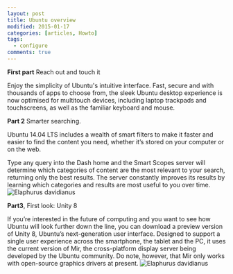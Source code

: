 ```yaml
---
layout: post
title: Ubuntu overview
modified: 2015-01-17
categories: [articles, Howto]
tags: 
  - configure
comments: true
---
```


**First part** Reach out and touch it

Enjoy the simplicity of Ubuntu's intuitive interface. Fast, secure and with thousands of apps to choose from, the sleek Ubuntu desktop experience is now optimised for multitouch devices, including laptop trackpads and touchscreens, as well as the familiar keyboard and mouse.

**Part 2** Smarter searching.

Ubuntu 14.04 LTS includes a wealth of smart filters to make it faster and easier to find the content you need, whether it’s stored on your computer or on the web.

Type any query into the Dash home and the Smart Scopes server will determine which categories of content are the most relevant to your search, returning only the best results. The server constantly improves its results by learning which categories and results are most useful to you over time.
![Elaphurus davidianus](http://assets.ubuntu.com/sites/ubuntu/1253/u/img/desktop/features/image-scopes.jpg "Père David's deer")



**Part3**, First look: Unity 8

If you’re interested in the future of computing and you want to see how Ubuntu will look further down the line, you can download a preview version of Unity 8, Ubuntu’s next-generation user interface. Designed to support a single user experience across the smartphone, the tablet and the PC, it uses the current version of Mir, the cross-platform display server being developed by the Ubuntu community. Do note, however, that Mir only works with open-source graphics drivers at present.
![Elaphurus davidianus](http://assets.ubuntu.com/sites/ubuntu/1253/u/img/desktop/features/image-unity8.svg "Père David's deer")


